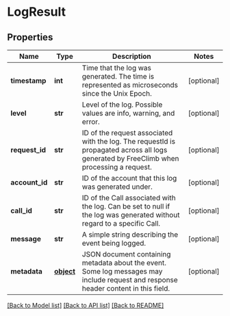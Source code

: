 # LogResult

## Properties
Name | Type | Description | Notes
------------ | ------------- | ------------- | -------------
**timestamp** | **int** | Time that the log was generated. The time is represented as microseconds since the Unix Epoch. | [optional] 
**level** | **str** | Level of the log. Possible values are info, warning, and error. | [optional] 
**request_id** | **str** | ID of the request associated with the log. The requestId is propagated across all logs generated by FreeClimb when processing a request. | [optional] 
**account_id** | **str** | ID of the account that this log was generated under. | [optional] 
**call_id** | **str** | ID of the Call associated with the log. Can be set to null if the log was generated without regard to a specific Call. | [optional] 
**message** | **str** | A simple string describing the event being logged. | [optional] 
**metadata** | [**object**](.md) | JSON document containing metadata about the event. Some log messages may include request and response header content in this field. | [optional] 

[[Back to Model list]](../README.md#documentation-for-models) [[Back to API list]](../README.md#documentation-for-api-endpoints) [[Back to README]](../README.md)


